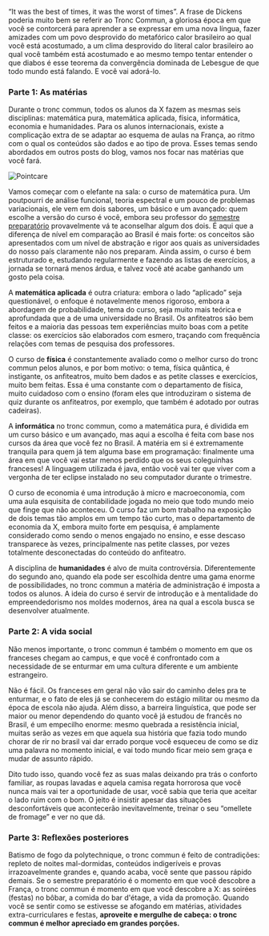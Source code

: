 “It was the best of times, it was the worst of times”. A frase de Dickens poderia muito bem se referir ao Tronc Commun, a gloriosa época em que você se contorcerá para aprender a se expressar em uma nova língua, fazer amizades com um povo desprovido do metafórico calor brasileiro ao qual você está acostumado, a um clima desprovido do literal calor brasileiro ao qual você também está acostumado e ao mesmo tempo tentar entender o que diabos é esse teorema da convergência dominada de Lebesgue de que todo mundo está falando. E você vai adorá-lo. 

### Parte 1:  As matérias

Durante o tronc commun, todos os alunos da X fazem as mesmas seis disciplinas: matemática pura, matemática aplicada, física, informática, economia e humanidades. Para os alunos internacionais, existe a complicação extra de se adaptar ao esquema de aulas na França, ao ritmo com o qual os conteúdos são dados e ao tipo de prova.  Esses temas sendo abordados em outros posts do blog, vamos nos focar nas matérias que você fará.

![Pointcare](poincare.jpg)

Vamos começar com o elefante na sala: o curso de matemática pura. Um poutpourri de análise funcional, teoria espectral e um pouco de problemas variacionais, ele vem em dois sabores, um básico e um avançado: quem escolhe a versão do curso é você, embora seu professor do [semestre preparatório](/durante/vida-academica/formacao-preparatoria) provavelmente vá te aconselhar algum dos dois. É aqui que a diferença de nível em comparação ao Brasil é mais forte: os conceitos são apresentados com um nível de abstração e rigor aos quais as universidades do nosso país claramente não nos preparam. Ainda assim, o curso é bem estruturado e, estudando regularmente e fazendo as listas de exercícios, a jornada se tornará menos árdua, e talvez você até acabe ganhando um gosto pela coisa. 
 
A **matemática aplicada** é outra criatura: embora o lado “aplicado” seja questionável, o enfoque é notavelmente menos rigoroso, embora a abordagem de probabilidade, tema do curso, seja muito mais teórica e aprofundada que a de uma universidade no Brasil. Os anfiteatros são bem feitos e a maioria das pessoas tem experiências muito boas com a petite classe: os exercícios são elaborados com esmero, traçando com frequência relações com temas de pesquisa dos professores.   
 
O curso de **física** é constantemente avaliado como o melhor curso do tronc commun pelos alunos, e por bom motivo: o tema, física quântica, é instigante, os anfiteatros, muito bem dados e as petite classes e exercícios, muito bem feitas. Essa é uma constante com o departamento de física, muito cuidadoso com o ensino (foram eles que introduziram o sistema de quiz durante os anfiteatros, por exemplo, que também é adotado por outras cadeiras). 
 
A **informática** no tronc commun, como a matemática pura, é dividida em um curso básico e um avançado, mas aqui a escolha é feita com base nos cursos da área que você fez no Brasil. A matéria em si é extremamente tranquila para quem já tem alguma base em programação: finalmente uma área em que você vai estar menos perdido que os seus coleguinhas franceses! A linguagem utilizada é java, então você vai ter que viver com a vergonha de ter eclipse instalado no seu computador durante o trimestre. 
 
O curso de economia é uma introdução à micro e macroeconomia, com uma aula esquisita de contabilidade jogada no meio que todo mundo meio que finge que não aconteceu. O curso faz um bom trabalho na exposição de dois temas tão amplos em um tempo tão curto, mas o departamento de economia da X, embora muito forte em pesquisa, é amplamente considerado como sendo o menos engajado no ensino, e esse descaso transparece às vezes, principalmente nas petite classes, por vezes totalmente desconectadas do conteúdo do anfiteatro. 
 
A disciplina de **humanidades** é alvo de muita controvérsia. Diferentemente do segundo ano, quando ela pode ser escolhida dentre uma gama enorme de possibilidades, no tronc commun a matéria de administração é imposta a todos os alunos. A ideia do curso é servir de introdução e à mentalidade do empreendedorismo nos moldes modernos, área na qual a escola busca se desenvolver atualmente.

### Parte 2: A vida social 

Não menos importante, o tronc commun é também o momento em que os franceses chegam ao campus, e que você é confrontado com a necessidade de se enturmar em uma cultura diferente e um ambiente estrangeiro. 
 
Não é fácil. Os franceses em geral não vão sair do caminho deles pra te enturmar, e o fato de eles já se conhecerem do estágio militar ou mesmo da época de escola não ajuda. Além disso, a barreira linguística, que pode ser maior ou menor dependendo do quanto você já estudou de francês no Brasil, é um empecilho enorme: mesmo quebrada a resistência inicial, muitas serão as vezes em que aquela sua história que fazia todo mundo chorar de rir no brasil vai dar errado porque você esqueceu de como se diz uma palavra no momento inicial, e vai todo mundo ficar meio sem graça e mudar de assunto rápido. 
 
Dito tudo isso, quando você fez as suas malas deixando pra trás o conforto familiar, as roupas lavadas e aquela camisa regata horrorosa que você nunca mais vai ter a oportunidade de usar, você sabia que teria que aceitar o lado ruim com o bom. O jeito é insistir apesar das situações desconfortáveis que acontecerão inevitavelmente, treinar o seu “omellete de fromage” e ver no que dá. 
 
### Parte 3: Reflexões posteriores

Batismo de fogo da polytechnique, o tronc commun é feito de contradições: repleto de noites mal-dormidas, conteúdos indigeríveis e provas irrazoavelmente grandes e, quando acaba, você sente que passou rápido demais. Se o semestre preparatório é o momento em que você descobre a França, o tronc commun é momento em que você descobre a X: as soirées (festas) no bôbar, a comida do bar d'étage, a vida da promoção. Quando você se sentir como se estivesse se afogando em matérias, atividades extra-curriculares e festas, **aproveite e mergulhe de cabeça: o tronc commun é melhor apreciado em grandes porções.**